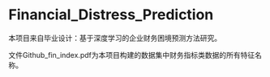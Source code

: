 # Financial_Distress_Prediction
本项目来自毕业设计：基于深度学习的企业财务困境预测方法研究。

文件Github_fin_index.pdf为本项目构建的数据集中财务指标类数据的所有特征名称。

